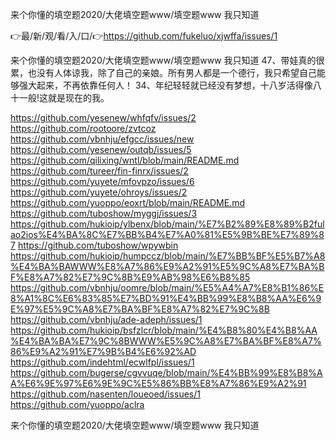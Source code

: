来个你懂的填空题2020/大佬填空题www/填空题www 我只知道

👉最/新/观/看/入/口/👉https://github.com/fukeluo/xjwffa/issues/1

来个你懂的填空题2020/大佬填空题www/填空题www 我只知道	47、带娃真的很累，也没有人体谅我，除了自己的亲娘。所有男人都是一个德行，我只希望自己能够强大起来，不再依靠任何人！
	34、年纪轻轻就已经没有梦想，十八岁活得像八十一般!这就是现在的我。


https://github.com/yesenew/whfqfv/issues/2
https://github.com/rootoore/zvtcoz
https://github.com/vbnhju/efgcc/issues/new
https://github.com/yesenew/outqb/issues/5
https://github.com/qilixing/wntl/blob/main/README.md
https://github.com/tureer/fin-finrx/issues/2
https://github.com/yuyete/mfovpzo/issues/6
https://github.com/yuyete/ohroys/issues/2
https://github.com/yuoppo/eoxrt/blob/main/README.md
https://github.com/tuboshow/myggj/issues/3
https://github.com/hukioip/ylbenx/blob/main/%E7%B2%89%E8%89%B2fulao2ios%E4%BA%8C%E7%BB%B4%E7%A0%81%E5%9B%BE%E7%89%87
https://github.com/tuboshow/wpywbin
https://github.com/hukioip/humpccz/blob/main/%E7%BB%BF%E5%B7%A8%E4%BA%BAWWW%E8%A7%86%E9%A2%91%E5%9C%A8%E7%BA%BF%E8%A7%82%E7%9C%8B%E9%AB%98%E6%B8%85
https://github.com/vbnhju/oomre/blob/main/%E5%A4%A7%E8%B1%86%E8%A1%8C%E6%83%85%E7%BD%91%E4%BB%99%E8%B8%AA%E6%9E%97%E5%9C%A8%E7%BA%BF%E8%A7%82%E7%9C%8B
https://github.com/vbnhju/ade-adeph/issues/1
https://github.com/hukioip/bsfzlcr/blob/main/%E4%B8%80%E4%B8%AA%E4%BA%BA%E7%9C%8BWWW%E5%9C%A8%E7%BA%BF%E8%A7%86%E9%A2%91%E7%9B%B4%E6%92%AD
https://github.com/indehtml/ecwlfpl/issues/1
https://github.com/bugerse/cgvvuqe/blob/main/%E4%BB%99%E8%B8%AA%E6%9E%97%E6%9E%9C%E5%86%BB%E8%A7%86%E9%A2%91
https://github.com/nasenten/loueoed/issues/1
https://github.com/yuoppo/aclra

来个你懂的填空题2020/大佬填空题www/填空题www 我只知道

